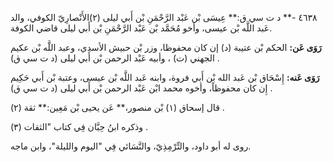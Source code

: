 ٤٦٣٨ -** د ت سي ق:** عِيسَى بْن عَبْد الرَّحْمَنِ بْن أَبي ليلى (٢)الأَنْصارِيّ الكوفي، والد عَبد اللَّه بْن عيسى، وأخو مُحَمَّد بْن عَبْد الرَّحْمَنِ بْن أَبي ليلى قاضي الكوفة.

**رَوَى عَن:** الحكم بْن عتيبة (د) إن كان محفوظا، وزر بْن حبيش الأسدي، وعبد اللَّه بْن عكيم الجهني (ت) ، وأبيه عَبْد الرحمن بْن أَبي ليلى (د ت سي ق) .

**رَوَى عَنه:** إِسْحَاق بْن عَبد الله بْن أَبي فروة، وابنه عَبد اللَّه بْن عيسى، وعتبة بْن أَبي حَكِيم إِن كان محفوظاً، وأخوه محمد ابْن عَبْد الرحمن بْن أَبي ليلى (د ت سي ق) .

قال إسحاق (١) بْن منصور،** عَن يحيى بْن مَعِين:** ثقة (٢) .

وذكره ابنُ حِبَّان فِي كتاب "الثقات (٣) .

روى له أبو داود، والتِّرْمِذِيّ، والنَّسَائي فِي "اليوم والليلة"، وابن ماجه.